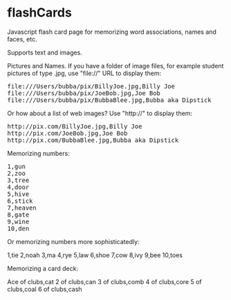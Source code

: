 flashCards
==========

Javascript flash card page for memorizing word associations, names and faces, etc.

Supports text and images.

Pictures and Names. If you have a folder of image files, for example student pictures of type .jpg, 
use "file://" URL to display them:

<pre>
file:///Users/bubba/pix/BillyJoe.jpg,Billy Joe
file:///Users/bubba/pix/JoeBob.jpg,Joe Bob
file:///Users/bubba/pix/BubbaBlee.jpg,Bubba aka Dipstick
</pre>
      
Or how about a list of web images? Use "http://" to display them:

<pre>
http://pix.com/BillyJoe.jpg,Billy Joe
http://pix.com/JoeBob.jpg,Joe Bob
http://pix.com/BubbaBlee.jpg,Bubba aka Dipstick
</pre>
      
Memorizing numbers:

<pre>
1,gun
2,zoo
3,tree
4,door
5,hive
6,stick
7,heaven
8,gate
9,wine
10,den
</pre>      

Or memorizing numbers more sophisticatedly:

1,tie
2,noah
3,ma
4,rye
5,law
6,shoe
7,cow
8,ivy
9,bee
10,toes
      
Memorizing a card deck:

Ace of clubs,cat
2 of clubs,can
3 of clubs,comb
4 of clubs,core
5 of clubs,coal
6 of clubs,cash